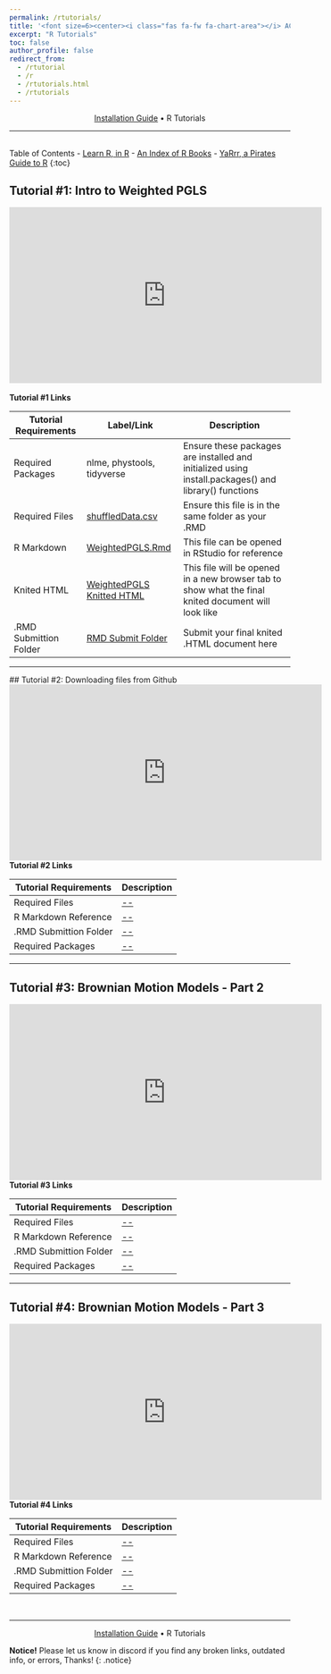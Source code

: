 ```yaml
---
permalink: /rtutorials/
title: '<font size=6><center><i class="fas fa-fw fa-chart-area"></i> ACE Scholars R Tutorial Portal</center></font>'
excerpt: "R Tutorials"
toc: false
author_profile: false
redirect_from: 
  - /rtutorial
  - /r
  - /rtutorials.html
  - /rtutorials
---
```

<center><a href="https://zacharycompton.github.io/installation/">Installation Guide</a> • R Tutorials </center>
<hr>
<br>
<i class="fas fa-fw fa-list"></i> Table of Contents
- <a href="https://swirlstats.com/students.html" target="_blank">Learn R, in R</a>
- <a href="https://www.bigbookofr.com/" target="_blank">An Index of R Books</a>
- <a href="https://bookdown.org/ndphillips/YaRrr/" target="_blank">YaRrr, a Pirates Guide to R</a>
{:toc}

<!-- COPY FROM HERE ########################################### -->
<a name="rtutorial1"><a/>
## <i class="fas fa-fw fa-laptop-code"></i> Tutorial #1: Intro to Weighted PGLS
			
<center><iframe width="560" height="315" src="https://www.youtube.com/embed/E-YlcBZgJRY" title="YouTube video player" frameborder="0" allow="accelerometer; autoplay; clipboard-write; encrypted-media; gyroscope; picture-in-picture" allowfullscreen></iframe></center>
<br>
<b>Tutorial #1 Links</b>

| Tutorial Requirements  | Label/Link	 | Description |
| -------- | ------ | ------ |
| Required Packages | nlme, phystools, tidyverse | Ensure these packages are installed and initialized using install.packages() and library() functions |
| Required Files | <a href="https://github.com/zacharycompton/ACE-Tutorials/blob/421f4379dd0214fed72013800bce052a1cba270a/shuffledData.csv" target="_blank">shuffledData.csv</a> | Ensure this file is in the same folder as your .RMD |
| R Markdown | <a href="https://zacharycompton.github.io/files/WeightedPGLS.Rmd" target="_blank">WeightedPGLS.Rmd</a>	| This file can be opened in RStudio for reference |
| Knited HTML |	<a href="https://zacharycompton.github.io/posts/tutorial1knit/" target="_blank">WeightedPGLS Knitted HTML</a> | This file will be opened in a new browser tab to show what the final knited document will look like |
| .RMD Submittion Folder | <a href="https://drive.google.com/drive/folders/1tFrWxA_g0L98uM-RRpYevKEtHoed_vDe" target="_blank">RMD Submit Folder</a>	| Submit your final knited .HTML document here |


<hr>
<!-- ######################################################## TO HERE -->
<a name="rtutorial2"></a>
## <i class="fas fa-fw fa-laptop-code"></i> Tutorial #2: Downloading files from Github

<iframe width="560" height="315" src="https://www.youtube.com/embed/ulv6-oTOaII" title="YouTube video player" frameborder="0" allow="accelerometer; autoplay; clipboard-write; encrypted-media; gyroscope; picture-in-picture" allowfullscreen></iframe>
<br>
<b>Tutorial #2 Links</b>

| Tutorial Requirements  | Description	 |
| --------          		| ------ |
| Required Files         			| <a href="" target="_blank">--</a>   |
| R Markdown Reference           		| <a href="" target="_blank">--</a>	|
| .RMD Submittion Folder	| <a href="" target="_blank">--</a>	|
| Required Packages          		| <a href="" target="_blank">--</a>    |

<hr>

<a name="rtutorial3"></a>
## <i class="fas fa-fw fa-laptop-code"></i> Tutorial #3: Brownian Motion Models - Part 2

<iframe width="560" height="315" src="https://www.youtube.com/embed/KGjIs4q9oio" title="YouTube video player" frameborder="0" allow="accelerometer; autoplay; clipboard-write; encrypted-media; gyroscope; picture-in-picture" allowfullscreen></iframe>
<br>
<b>Tutorial #3 Links</b>

| Tutorial Requirements  | Description	 |
| --------          		| ------ |
| Required Files         			| <a href="" target="_blank">--</a>   |
| R Markdown Reference           		| <a href="" target="_blank">--</a>	|
| .RMD Submittion Folder	| <a href="" target="_blank">--</a>	|
| Required Packages          		| <a href="" target="_blank">--</a>    |

<hr>

<a name="rtutorial4"></a>
## <i class="fas fa-fw fa-laptop-code"></i> Tutorial #4: Brownian Motion Models - Part 3

<iframe width="560" height="315" src="https://www.youtube.com/embed/sbCxFzJIsZk" title="YouTube video player" frameborder="0" allow="accelerometer; autoplay; clipboard-write; encrypted-media; gyroscope; picture-in-picture" allowfullscreen></iframe>
<br>
<b>Tutorial #4 Links</b>

| Tutorial Requirements  | Description	 |
| --------          		| ------ |
| Required Files         			| <a href="" target="_blank">--</a>   |
| R Markdown Reference           		| <a href="" target="_blank">--</a>	|
| .RMD Submittion Folder	| <a href="" target="_blank">--</a>	|
| Required Packages          		| <a href="" target="_blank">--</a>    |

<br>
<hr>
<center><a href="https://zacharycompton.github.io/installation/">Installation Guide</a> • R Tutorials </center>

**Notice!** Please let us know in discord if you find any broken links, outdated info, or errors, Thanks!
{: .notice}
